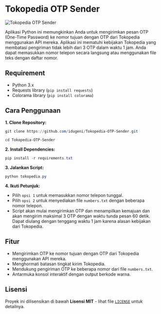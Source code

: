 # Tokopedia OTP Sender

![Tokopedia OTP Sender](https://opengraph.githubassets.com/0/idugeni/Tokopedia-OTP-Sender)

Aplikasi Python ini memungkinkan Anda untuk mengirimkan pesan OTP (One-Time Password) ke nomor tujuan dengan OTP dari Tokopedia menggunakan API mereka. Aplikasi ini mematuhi kebijakan Tokopedia yang membatasi pengiriman tidak lebih dari 3 OTP dalam waktu 1 jam. Anda dapat memasukkan nomor telepon secara langsung atau menggunakan file teks dengan daftar nomor.

## Requirement

* Python 3.x
* Requests library (`pip install requests`)
* Colorama library (`pip install colorama`)

## Cara Penggunaan

**1. Clone Repository:**

```powershell
git clone https://github.com/idugeni/Tokopedia-OTP-Sender.git
```

```powershell
cd Tokopedia-OTP-Sender
```

**2. Install Dependencies:**

```powershell
pip install -r requirements.txt
```

**3. Jalankan Script:**

```powershell
python tokopedia.py
```

**4. Ikuti Petunjuk:**

* Pilih `opsi 1` untuk memasukkan nomor telepon tunggal.
* Pilih `opsi 2` untuk menyediakan file `numbers.txt` dengan beberapa nomor telepon.
* Script akan mulai mengirimkan OTP dan menampilkan kemajuan dan akan mengirim maksimal 3 OTP dengan waktu tunda pesan 60 detik. Dapat diulang dengan tenggang waktu 1 jam karena alasan kebijakan dari Tokopedia.

## Fitur

* Mengirimkan OTP ke nomor tujuan dengan OTP dari Tokopedia menggunakan API mereka.
* Menghormati batasan tingkat kirim Tokopedia.
* Mendukung pengiriman OTP ke beberapa nomor dari file `numbers.txt`.
* Antarmuka konsol interaktif dengan output berkode warna.

## Lisensi

Proyek ini dilisensikan di bawah **Lisensi MIT** - lihat file [`LICENSE`](https://github.com/idugeni/Tokopedia-OTP-Sender/blob/main/LICENSE) untuk detailnya.
